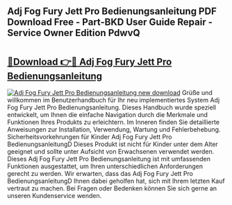 ## Adj Fog Fury Jett Pro Bedienungsanleitung PDF Download Free - Part-BKD User Guide Repair - Service Owner Edition PdwvQ

# <h2><a href="http://df0v1b.blite.top/?on=Adj+Fog+Fury+Jett+Pro+Bedienungsanleitung">🔗Download 👉🔴 Adj Fog Fury Jett Pro Bedienungsanleitung</a></h2>

[![Adj Fog Fury Jett Pro Bedienungsanleitung new download](https://i.imgur.com/lujVjoI.png)](http://df0v1b.blite.top/?on=Adj+Fog+Fury+Jett+Pro+Bedienungsanleitung)
Grüße und willkommen im Benutzerhandbuch für Ihr neu implementiertes System Adj Fog Fury Jett Pro Bedienungsanleitung. Dieses Handbuch wurde speziell entwickelt, um Ihnen die einfache Navigation durch die Merkmale und Funktionen Ihres Produkts zu erleichtern. Im Inneren finden Sie detaillierte Anweisungen zur Installation, Verwendung, Wartung und Fehlerbehebung. Sicherheitsvorkehrungen für Kinder Adj Fog Fury Jett Pro BedienungsanleitungD Dieses Produkt ist nicht für Kinder unter dem Alter geeignet und sollte unter Aufsicht von Erwachsenen verwendet werden. Dieses Adj Fog Fury Jett Pro Bedienungsanleitung ist mit umfassenden Funktionen ausgestattet, um Ihren unterschiedlichen Anforderungen gerecht zu werden. Wir erwarten, dass das Adj Fog Fury Jett Pro BedienungsanleitungD Ihnen dabei geholfen hat, sich mit Ihrem letzten Kauf vertraut zu machen. Bei Fragen oder Bedenken können Sie sich gerne an unseren Kundenservice wenden.
